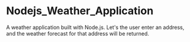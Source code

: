 # Nodejs_Weather_Application
A weather application built with Node.js. Let's the user enter an address, and the weather forecast for that address will be returned.
